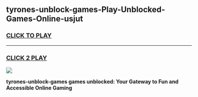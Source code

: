 
## tyrones-unblock-games-Play-Unblocked-Games-Online-usjut
<h3>
<a href="https://premium76.site?title=tyrones-unblock-games&ref=25A">CLICK TO PLAY</a></h3>
<hr>

<h3>
<a href="https://premium76.site?title=tyrones-unblock-games&ref=25A">CLICK 2 PLAY</a>
  
</h3>

<a href="https://premium76.site?title=tyrones-unblock-games&ref=25A"><img src="https://clearcache.store/games.png"></a>


**tyrones-unblock-games games unblocked: Your Gateway to Fun and Accessible Online Gaming**
